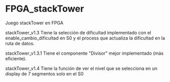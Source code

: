 # FPGA_stackTower
Juego stackTower en FPGA

stackTower_v1.3 Tiene la selección de dificultad implementado con el enable_cambio_dificultad en S0 y el process que actualiza la dificultad en la ruta de datos.

stackTower_v1.3.1 Tiene el componente "Divisor" mejor implementado (más eficiente).

stackTower_v1.4 Tiene la función de ver el nivel que se selecciona en un display de 7 segmentos solo en el S0
